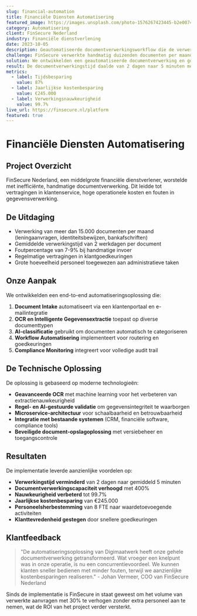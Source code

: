 ```yaml
---
slug: financial-automation
title: Financiële Diensten Automatisering
featured_image: https://images.unsplash.com/photo-1576267423445-b2e0074d68a4?ixlib=rb-1.2.1&auto=format&fit=crop&w=800&q=80
category: Automatisering
client: FinSecure Nederland
industry: Financiële dienstverlening
date: 2023-10-05
description: Geautomatiseerde documentverwerkingsworkflow die de verwerkingstijd verminderde van dagen naar minuten en handmatige fouten elimineerde.
challenge: FinSecure verwerkte handmatig duizenden documenten per maand, wat leidde tot vertragingen, fouten en hoge operationele kosten.
solution: We ontwikkelden een geautomatiseerde documentverwerking en goedkeuringsworkflow met OCR, AI-classificatie en geautomatiseerde validatie.
result: De documentverwerkingstijd daalde van 2 dagen naar 5 minuten met 99.7% nauwkeurigheid en een kostenbesparing van €245.000 per jaar.
metrics:
  - label: Tijdsbesparing
    value: 87%
  - label: Jaarlijkse kostenbesparing
    value: €245.000
  - label: Verwerkingsnauwkeurigheid
    value: 99.7%
live_url: https://finsecure.nl/platform
featured: true
---
```


# Financiële Diensten Automatisering

## Project Overzicht

FinSecure Nederland, een middelgrote financiële dienstverlener, worstelde met inefficiënte, handmatige documentverwerking. Dit leidde tot vertragingen in klantenservice, hoge operationele kosten en fouten in gegevensverwerking.

## De Uitdaging

- Verwerking van meer dan 15.000 documenten per maand (leningaanvragen, identiteitsbewijzen, bankafschriften)
- Gemiddelde verwerkingstijd van 2 werkdagen per document
- Foutpercentage van 7-9% bij handmatige invoer
- Regelmatige vertragingen in klantgoedkeuringen
- Grote hoeveelheid personeel toegewezen aan administratieve taken

## Onze Aanpak

We ontwikkelden een end-to-end automatiseringsoplossing die:

1. **Document Intake** automatiseert via een klantenportaal en e-mailintegratie
2. **OCR en Intelligente Gegevensextractie** toepast op diverse documenttypen
3. **AI-classificatie** gebruikt om documenten automatisch te categoriseren
4. **Workflow Automatisering** implementeert voor routering en goedkeuringen
5. **Compliance Monitoring** integreert voor volledige audit trail

## De Technische Oplossing

De oplossing is gebaseerd op moderne technologieën:

- **Geavanceerde OCR** met machine learning voor het verbeteren van extractienauwkeurigheid
- **Regel- en AI-gestuurde validatie** om gegevensintegriteit te waarborgen
- **Microservice-architectuur** voor schaalbaarheid en betrouwbaarheid
- **Integratie met bestaande systemen** (CRM, financiële software, compliance tools)
- **Beveiligde document-opslagoplossing** met versiebeheer en toegangscontrole

## Resultaten

De implementatie leverde aanzienlijke voordelen op:

- **Verwerkingstijd verminderd** van 2 dagen naar gemiddeld 5 minuten
- **Documentverwerkingscapaciteit verhoogd** met 400%
- **Nauwkeurigheid verbeterd** tot 99.7%
- **Jaarlijkse kostenbesparing** van €245.000
- **Personeelsherbestemming** van 8 FTE naar waardetoevoegende activiteiten
- **Klanttevredenheid gestegen** door snellere goedkeuringen

## Klantfeedback

> "De automatiseringsoplossing van Digimaatwerk heeft onze gehele documentverwerking getransformeerd. Wat vroeger een knelpunt was in onze operatie, is nu een concurrentievoordeel. We kunnen klanten sneller bedienen met minder fouten, terwijl we aanzienlijke kostenbesparingen realiseren." - Johan Vermeer, COO van FinSecure Nederland

Sinds de implementatie is FinSecure in staat geweest om het volume van verwerkte aanvragen met 30% te verhogen zonder extra personeel aan te nemen, wat de ROI van het project verder versterkt.